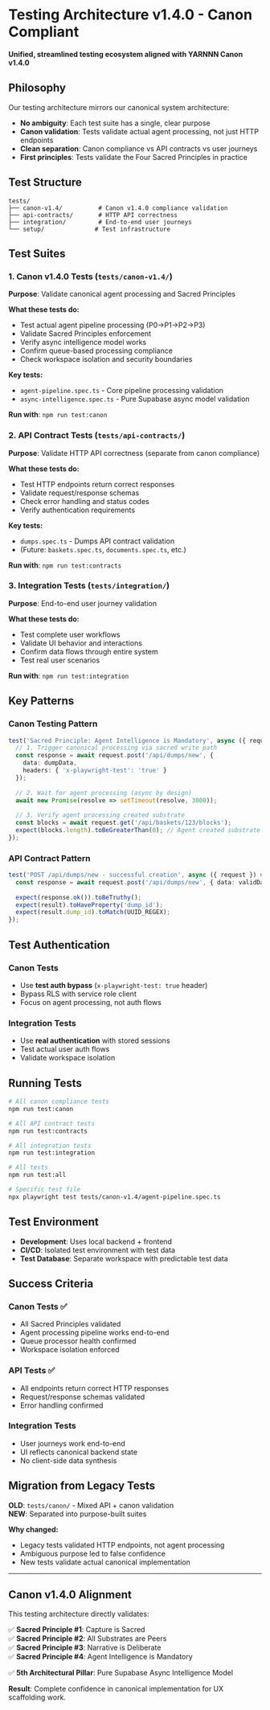 # Testing Architecture v1.4.0 - Canon Compliant

**Unified, streamlined testing ecosystem aligned with YARNNN Canon v1.4.0**

## Philosophy

Our testing architecture mirrors our canonical system architecture:
- **No ambiguity**: Each test suite has a single, clear purpose
- **Canon validation**: Tests validate actual agent processing, not just HTTP endpoints  
- **Clean separation**: Canon compliance vs API contracts vs user journeys
- **First principles**: Tests validate the Four Sacred Principles in practice

## Test Structure

```
tests/
├── canon-v1.4/          # Canon v1.4.0 compliance validation
├── api-contracts/       # HTTP API correctness 
├── integration/         # End-to-end user journeys
└── setup/              # Test infrastructure
```

## Test Suites

### 1. Canon v1.4.0 Tests (`tests/canon-v1.4/`)

**Purpose**: Validate canonical agent processing and Sacred Principles

**What these tests do:**
- Test actual agent pipeline processing (P0→P1→P2→P3)
- Validate Sacred Principles enforcement
- Verify async intelligence model works
- Confirm queue-based processing compliance
- Check workspace isolation and security boundaries

**Key tests:**
- `agent-pipeline.spec.ts` - Core pipeline processing validation
- `async-intelligence.spec.ts` - Pure Supabase async model validation

**Run with**: `npm run test:canon`

### 2. API Contract Tests (`tests/api-contracts/`)

**Purpose**: Validate HTTP API correctness (separate from canon compliance)

**What these tests do:**
- Test HTTP endpoints return correct responses
- Validate request/response schemas
- Check error handling and status codes
- Verify authentication requirements

**Key tests:**
- `dumps.spec.ts` - Dumps API contract validation
- (Future: `baskets.spec.ts`, `documents.spec.ts`, etc.)

**Run with**: `npm run test:contracts`

### 3. Integration Tests (`tests/integration/`)

**Purpose**: End-to-end user journey validation

**What these tests do:**
- Test complete user workflows
- Validate UI behavior and interactions
- Confirm data flows through entire system
- Test real user scenarios

**Run with**: `npm run test:integration`

## Key Patterns

### Canon Testing Pattern
```typescript
test('Sacred Principle: Agent Intelligence is Mandatory', async ({ request }) => {
  // 1. Trigger canonical processing via sacred write path
  const response = await request.post('/api/dumps/new', { 
    data: dumpData,
    headers: { 'x-playwright-test': 'true' }
  });
  
  // 2. Wait for agent processing (async by design)
  await new Promise(resolve => setTimeout(resolve, 3000));
  
  // 3. Verify agent processing created substrate
  const blocks = await request.get('/api/baskets/123/blocks');
  expect(blocks.length).toBeGreaterThan(0); // Agent created substrate
});
```

### API Contract Pattern
```typescript
test('POST /api/dumps/new - successful creation', async ({ request }) => {
  const response = await request.post('/api/dumps/new', { data: validData });
  
  expect(response.ok()).toBeTruthy();
  expect(result).toHaveProperty('dump_id');
  expect(result.dump_id).toMatch(UUID_REGEX);
});
```

## Test Authentication

### Canon Tests
- Use **test auth bypass** (`x-playwright-test: true` header)
- Bypass RLS with service role client
- Focus on agent processing, not auth flows

### Integration Tests  
- Use **real authentication** with stored sessions
- Test actual user auth flows
- Validate workspace isolation

## Running Tests

```bash
# All canon compliance tests
npm run test:canon

# All API contract tests  
npm run test:contracts

# All integration tests
npm run test:integration

# All tests
npm run test:all

# Specific test file
npx playwright test tests/canon-v1.4/agent-pipeline.spec.ts
```

## Test Environment

- **Development**: Uses local backend + frontend
- **CI/CD**: Isolated test environment with test data
- **Test Database**: Separate workspace with predictable test data

## Success Criteria

### Canon Tests ✅
- All Sacred Principles validated
- Agent processing pipeline works end-to-end  
- Queue processor health confirmed
- Workspace isolation enforced

### API Tests ✅
- All endpoints return correct HTTP responses
- Request/response schemas validated
- Error handling confirmed

### Integration Tests
- User journeys work end-to-end
- UI reflects canonical backend state
- No client-side data synthesis

## Migration from Legacy Tests

**OLD**: `tests/canon/` - Mixed API + canon validation  
**NEW**: Separated into purpose-built suites

**Why changed:**
- Legacy tests validated HTTP endpoints, not agent processing
- Ambiguous purpose led to false confidence
- New tests validate actual canonical implementation

---

## Canon v1.4.0 Alignment

This testing architecture directly validates:

✅ **Sacred Principle #1**: Capture is Sacred  
✅ **Sacred Principle #2**: All Substrates are Peers  
✅ **Sacred Principle #3**: Narrative is Deliberate  
✅ **Sacred Principle #4**: Agent Intelligence is Mandatory  

✅ **5th Architectural Pillar**: Pure Supabase Async Intelligence Model

**Result**: Complete confidence in canonical implementation for UX scaffolding work.